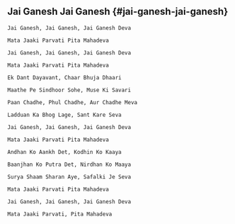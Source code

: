 ## Jai Ganesh Jai Ganesh {#jai-ganesh-jai-ganesh}

    Jai Ganesh, Jai Ganesh, Jai Ganesh Deva

    Mata Jaaki Parvati Pita Mahadeva

    Jai Ganesh, Jai Ganesh, Jai Ganesh Deva

    Mata Jaaki Parvati Pita Mahadeva

    Ek Dant Dayavant, Chaar Bhuja Dhaari

    Maathe Pe Sindhoor Sohe, Muse Ki Savari

    Paan Chadhe, Phul Chadhe, Aur Chadhe Meva

    Ladduan Ka Bhog Lage, Sant Kare Seva

    Jai Ganesh, Jai Ganesh, Jai Ganesh Deva

    Mata Jaaki Parvati Pita Mahadeva

    Andhan Ko Aankh Det, Kodhin Ko Kaaya

    Baanjhan Ko Putra Det, Nirdhan Ko Maaya

    Surya Shaam Sharan Aye, Safalki Je Seva

    Mata Jaaki Parvati Pita Mahadeva

    Jai Ganesh, Jai Ganesh, Jai Ganesh Deva

    Mata Jaaki Parvati, Pita Mahadeva